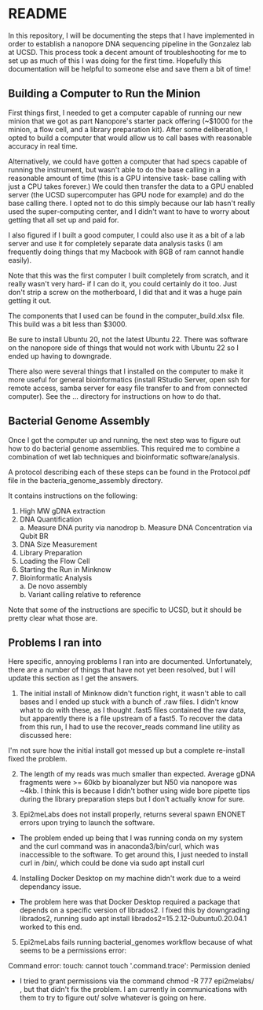 # README

In this repository, I will be documenting the steps that I have implemented in order to establish a nanopore DNA sequencing pipeline in the Gonzalez lab at UCSD. This process took a decent amount of troubleshooting for me to set up as much of this I was doing for the first time. Hopefully this documentation will be helpful to someone else and save them a bit of time! 

## Building a Computer to Run the Minion  

First things first, I needed to get a computer capable of running our new minion that we got as part Nanopore's starter pack offering (~$1000 for the minion, a flow cell, and a library preparation kit). After some deliberation, I opted to build a computer that would allow us to call bases with reasonable accuracy in real time.

Alternatively, we could have gotten a computer that had specs capable of running the instrument, but wasn't able to do the base calling in a reasonable amount of time (this is a GPU intensive task- base calling with just a CPU takes forever.) We could then transfer the data to a GPU enabled server (the UCSD supercomputer has GPU node for example) and do the base calling there. I opted not to do this simply because our lab hasn't really used the super-computing center, and I didn't want to have to worry about getting that all set up and paid for. 

I also figured if I built a good computer, I could also use it as a bit of a lab server and use it for completely separate data analysis tasks (I am frequently doing things that my Macbook with 8GB of ram cannot handle easily).

Note that this was the first computer I built completely from scratch, and it really wasn't very hard- if I can do it, you could certainly do it too. Just don't strip a screw on the motherboard, I did that and it was a huge pain getting it out.

The components that I used can be found in the computer_build.xlsx file. This build was a bit less than $3000. 

Be sure to install Ubuntu 20, not the latest Ubuntu 22. There was software on the nanopore side of things that would not work with Ubuntu 22 so I ended up having to downgrade. 

There also were several things that I installed on the computer to make it more useful for general bioinformatics (install RStudio Server, open ssh for remote access, samba server for easy file transfer to and from connected computer). See the ... directory for instructions on how to do that.   

## Bacterial Genome Assembly

Once I got the computer up and running, the next step was to figure out how to do bacterial genome assemblies. This required me to combine a combination of wet lab techniques and bioinformatic software/analysis. 

A protocol describing each of these steps can be found in the Protocol.pdf file in the bacteria_genome_assembly directory. 

It contains instructions on the following: 

1. High MW gDNA extraction
2. DNA Quantification  
    a. Measure DNA purity via nanodrop 
    b. Measure DNA Concentration via Qubit BR 
5. DNA Size Measurement
6. Library Preparation
7. Loading the Flow Cell  
8. Starting the Run in Minknow
9. Bioinformatic Analysis   
    a. De novo assembly  
    b. Variant calling relative to reference  
  
Note that some of the instructions are specific to UCSD, but it should be pretty clear what those are. 
    

## Problems I ran into 

Here specific, annoying problems I ran into are documented. Unfortunately, there are a number of things that have not yet been resolved, but I will update this section as I get the answers. 

1. The initial install of Minknow didn't function right, it wasn't able to call bases and I ended up stuck with a bunch of .raw files. I didn't know what to do with these, as I thought .fast5 files contained the raw data, but apparently there is a file upstream of a fast5. To recover the data from this run, I had to use the recover_reads command line utility as discussed here:   


I'm not sure how the initial install got messed up but a complete re-install fixed the problem. 


2. The length of my reads was much smaller than expected. Average gDNA fragments were >= 60kb by bioanalyzer but N50 via nanopore was ~4kb. I think this is because I didn't bother using wide bore pipette tips during the library preparation steps but I don't actually know for sure. 


3. Epi2meLabs does not install properly, returns several spawn ENONET errors upon trying to launch the software. 

* The problem ended up being that I was running conda on my system and the curl command was in anaconda3/bin/curl, which was inaccessible to the software. To get around this, I just needed to install curl in /bin/, which could be done via sudo apt install curl

4. Installing Docker Desktop on my machine didn't work due to a weird dependancy issue. 

* The problem here was that Docker Desktop required a package that depends on a specific version of librados2. I fixed this by downgrading librados2, running sudo apt install librados2=15.2.12-0ubuntu0.20.04.1 worked to this end.

5. Epi2meLabs fails running bacterial_genomes workflow because of what seems to be a permissions error: 

Command error:
  touch: cannot touch '.command.trace': Permission denied

* I tried to grant permissions via the command chmod -R 777 epi2melabs/ , but that didn't fix the problem. I am currently in communications with them to try to figure out/ solve whatever is going on here. 





